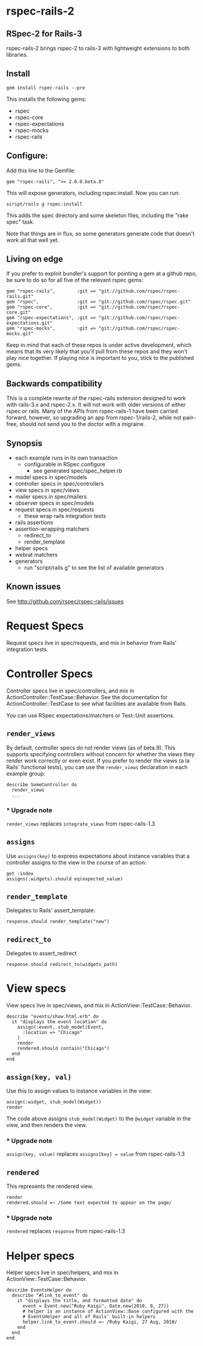 # rspec-rails-2

## RSpec-2 for Rails-3

rspec-rails-2 brings rspec-2 to rails-3 with lightweight extensions to both
libraries.

## Install

    gem install rspec-rails --pre

This installs the following gems:

* rspec
* rspec-core
* rspec-expectations
* rspec-mocks
* rspec-rails

## Configure:

Add this line to the Gemfile:

    gem "rspec-rails", ">= 2.0.0.beta.8"

This will expose generators, including rspec:install. Now you can run: 

    script/rails g rspec:install

This adds the spec directory and some skeleton files, including
the "rake spec" task.

Note that things are in flux, so some generators generate code that
doesn't work all that well yet.

## Living on edge

If you prefer to exploit bundler's support for pointing a gem at a github repo,
be sure to do so for all five of the relevant rspec gems:

    gem "rspec-rails",        :git => "git://github.com/rspec/rspec-rails.git"
    gem "rspec",              :git => "git://github.com/rspec/rspec.git"
    gem "rspec-core",         :git => "git://github.com/rspec/rspec-core.git"
    gem "rspec-expectations", :git => "git://github.com/rspec/rspec-expectations.git"
    gem "rspec-mocks",        :git => "git://github.com/rspec/rspec-mocks.git"

Keep in mind that each of these repos is under active development, which means
that its very likely that you'll pull from these repos and they won't play nice
together. If playing nice is important to you, stick to the published gems.

## Backwards compatibility

This is a complete rewrite of the rspec-rails extension designed to work with
rails-3.x and rspec-2.x. It will not work with older versions of either rspec
or rails.  Many of the APIs from rspec-rails-1 have been carried forward,
however, so upgrading an app from rspec-1/rails-2, while not pain-free, should
not send you to the doctor with a migraine.

## Synopsis

* each example runs in its own transaction
  * configurable in RSpec.configure
    * see generated spec/spec\_helper.rb
* model specs in spec/models
* controller specs in spec/controllers
* view specs in spec/views
* mailer specs in spec/mailers
* observer specs in spec/models
* request specs in spec/requests
  * these wrap rails integration tests
* rails assertions
* assertion-wrapping matchers
  * redirect\_to
  * render\_template
* helper specs
* webrat matchers
* generators
  * run "script/rails g" to see the list of available generators

## Known issues

See http://github.com/rspec/rspec-rails/issues

# Request Specs

Request specs live in spec/requests, and mix in behavior
from Rails' integration tests.

# Controller Specs

Controller specs live in spec/controllers, and mix in
ActionController::TestCase::Behavior. See the documentation
for ActionController::TestCase to see what facilities are
available from Rails.

You can use RSpec expectations/matchers or Test::Unit assertions.

## `render_views`
By default, controller specs do not render views (as of beta.9).
This supports specifying controllers without concern for whether
the views they render work correctly or even exist. If you prefer
to render the views (a la Rails' functional tests), you can use the
`render_views` declaration in each example group:

    describe SomeController do
      render_views
      ...

### * Upgrade note

`render_views` replaces `integrate_views` from rspec-rails-1.3

## `assigns`

Use `assigns(key)` to express expectations about instance variables that a controller
assigns to the view in the course of an action:

    get :index
    assigns(:widgets).should eq(expected_value)

## `render_template`
Delegates to Rails' assert_template:

    response.should render_template("new")

## `redirect_to`
Delegates to assert_redirect

    response.should redirect_to(widgets_path)

# View specs

View specs live in spec/views, and mix in ActionView::TestCase::Behavior.

    describe "events/show.html.erb" do
      it "displays the event location" do
        assign(:event, stub_model(Event,
          :location => "Chicago"
        )
        render
        rendered.should contain("Chicago")
      end
    end
    
## `assign(key, val)`

Use this to assign values to instance variables in the view:

    assign(:widget, stub_model(Widget))
    render
    
The code above assigns `stub_model(Widget)` to the `@widget` variable in the view, and then
renders the view.

### * Upgrade note

`assign(key, value)` replaces `assigns[key] = value` from rspec-rails-1.3

## `rendered`

This represents the rendered view.

    render
    rendered.should =~ /Some text expected to appear on the page/

### * Upgrade note

`rendered` replaces `response` from rspec-rails-1.3

# Helper specs

Helper specs live in spec/helpers, and mix in ActionView::TestCase::Behavior.

    describe EventsHelper do
      describe "#link_to_event" do
        it "displays the title, and formatted date" do
          event = Event.new("Ruby Kaigi", Date.new(2010, 8, 27))
          # helper is an instance of ActionView::Base configured with the
          # EventsHelper and all of Rails' built-in helpers
          helper.link_to_event.should =~ /Ruby Kaigi, 27 Aug, 2010/
        end
      end
    end
